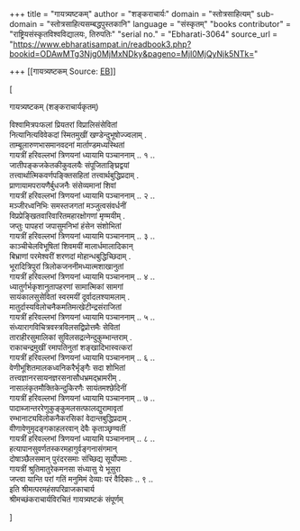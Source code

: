 +++
title = "गायत्र्यष्टकम्"
author = "शङ्कराचार्यः"
domain = "स्तोत्रसाहित्यम्"
sub-domain = "स्तोत्रसाहित्यसम्बद्धपुस्तकानि"
language = "संस्कृतम्"
"books contributor" = "राष्ट्रियसंस्कृतविश्वविद्यालयः, तिरुपतिः"
"serial no." = "Ebharati-3064"
source_url = "https://www.ebharatisampat.in/readbook3.php?bookid=ODAwMTg3Njg0MjMxNDky&pageno=MjI0MjQyNjk5NTk="

+++
[[गायत्र्यष्टकम्	Source: [EB](https://www.ebharatisampat.in/readbook3.php?bookid=ODAwMTg3Njg0MjMxNDky&pageno=MjI0MjQyNjk5NTk=)]]

\[




गायत्र्यष्टकम् (शङ्कराचार्यकृतम्)


विश्वामित्रपःफलां प्रियतरां विप्रालिसंसेवितां  
नित्यानित्यविवेकदां स्मितमुखीं खण्डेन्दुभूषोज्ज्वलाम् .  
ताम्बूलारुणभासमानवदनां मार्ताण्डमध्यस्थितां  
गायत्रीं हरिवल्लभां त्रिणयनां ध्यायामि पञ्चाननाम् .. १ ..  
जातीपङ्कजकेतकीकुवलयैः संपूजिताङ्घ्रिद्वयां  
तत्त्वार्थात्मिकवर्णपङ्क्तिसहितां तत्त्वार्थबुद्धिप्रदाम् .  
प्राणायामपरायणैर्बुधजनैः संसेव्यमानां शिवां  
गायत्रीं हरिवल्लभां त्रिणयनां ध्यायामि पञ्चाननाम् .. २ ..  
मञ्जीरध्वनिभिः समस्तजगतां मञ्जुत्वसंवर्धनीं  
विप्रप्रेङ्खितवारिवारितमहारक्षोगणां मृण्मयीम् .  
जप्तुः पापहरां जपासुमनिभां हंसेन संशोभितां  
गायत्रीं हरिवल्लभां त्रिणयनां ध्यायामि पञ्चाननाम् .. ३ ..  
काञ्चीचेलविभूषितां शिवमयीं मालार्धमालादिकान्  
बिभ्राणां परमेश्वरीं शरणदां मोहान्धबुद्धिच्छिदाम् .  
भूरादित्रिपुरां त्रिलोकजननीमध्यात्मशाखानुतां  
गायत्रीं हरिवल्लभां त्रिणयनां ध्यायामि पञ्चाननाम् .. ४ ..  
ध्यातुर्गर्भकृशानुतापहरणां सामात्मिकां सामगां  
सायंकालसुसेवितां स्वरमयीं दूर्वादलश्यामलाम् .  
मातुर्दास्यविलोचनैकमतिमत्खेटीन्द्रसंराजितां  
गायत्रीं हरिवल्लभां त्रिणयनां ध्यायामि पञ्चाननाम् .. ५ ..  
संध्यारागविचित्रवस्त्रविलसद्विप्रोत्तमैः सेवितां  
ताराहीरसुमालिकां सुविलसद्रत्नेन्दुकुम्भान्तराम् .  
राकाचन्द्रमुखीं रमापतिनुतां शङ्खादिभास्वत्करां  
गायत्रीं हरिवल्लभां त्रिणयनां ध्यायामि पञ्चाननाम् .. ६ ..  
वेणीभूशितमालकध्वनिकरैर्भृङ्गैः सदा शोभितां  
तत्त्वज्ञानरसायनज्ञरसनासौधभ्रमद्भ्रामरीम् .  
नासालंकृतमौक्तिकेन्दुकिरणैः सायंतमश्छेदिनीं  
गायत्रीं हरिवल्लभां त्रिणयनां ध्यायामि पञ्चाननाम् .. ७ ..  
पादाब्जान्तररेणुकुङ्कुमलसत्फालद्युरामावृतां  
रम्भानाट्यविलोकनैकरसिकां वेदान्तबुद्धिप्रदाम् .  
वीणावेणुमृदङ्गकाहलरवान् देवैः कृताञ्छृण्वतीं  
गायत्रीं हरिवल्लभां त्रिणयनां ध्यायामि पञ्चाननाम् .. ८ ..  
हत्यापानसुवर्णतस्करमहागुर्वङ्गनासंगमान्  
दोषाञ्छैलसमान् पुरंदरसमाः संच्छिद्य सूर्योपमाः .  
गायत्रीं श्रुतिमातुरेकमनसा संध्यासु ये भूसुरा  
जप्त्वा यान्ति परां गतिं मनुमिमं देव्याः परं वैदिकाः .. ९ ..  
इति श्रीमत्परमहंसपरिव्राजकाचार्य  
श्रीमच्छंकराचार्यविरचितं गायत्र्यष्टकं संपूर्णम्




\]

